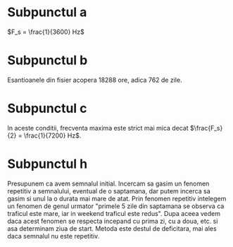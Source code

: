 # Subpunctul a
$F_s = \frac{1}{3600} Hz$

# Subpunctul b
Esantioanele din fisier acopera $18288$ ore, adica $762$ de zile.

# Subpunctul c
In aceste conditii, frecventa maxima este strict mai mica decat $\frac{F_s}{2} = \frac{1}{7200} Hz$.

# Subpunctul h
Presupunem ca avem semnalul initial. Incercam sa gasim un fenomen repetitiv a semnalului, eventual de o saptamana, dar putem incerca sa gasim si unul la o durata mai mare de atat. Prin fenomen repetitiv intelegem un fenomen de genul urmator "primele 5 zile din saptamana se observa ca traficul este mare, iar in weekend traficul este redus". Dupa aceea vedem daca acest fenomen se respecta incepand cu prima zi, cu a doua, etc. si asa determinam ziua de start. Metoda este destul de deficitara, mai ales daca semnalul nu este repetitiv.